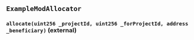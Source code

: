 ## `ExampleModAllocator`






### `allocate(uint256 _projectId, uint256 _forProjectId, address _beneficiary)` (external)






